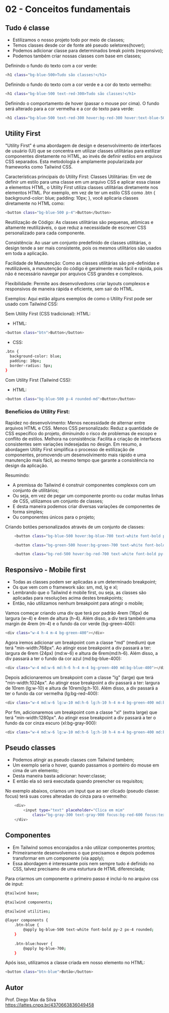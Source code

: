 # 02 - Conceitos fundamentais

## Tudo é classe

* Estilizamos o nosso projeto todo por meio de classes;
* Temos classes desde cor de fonte até pseudo seletores(hover);
* Podemos adicionar classe para determinados break points (responsivo);
* Podemos também criar nossas classes com base em classes;

Definindo o fundo do texto com a cor verde:
```bash
<h1 class="bg-blue-500>Tudo são classes!</h1>
```

Definindo o fundo do texto com a cor verde e a cor do texto vermelho:
```bash
<h1 class="bg-blue-500 text-red-300>Tudo são classes!</h1>
```

Definindo o comportamento de hover (passar o mouse por cima). O fundo será alterado para a cor vermelha e a cor do texto para verde:
```bash
<h1 class="bg-blue-500 text-red-300 hover:bg-red-300 hover:text-blue-500">Tudo são classes!</h1>
```

## Utility First

"Utility First" é uma abordagem de design e desenvolvimento de interfaces de usuário (UI) que se concentra em utilizar classes utilitárias para estilizar componentes diretamente no HTML, ao invés de definir estilos em arquivos CSS separados. Esta metodologia é amplamente popularizada por frameworks como Tailwind CSS.

Características principais do Utility First:
Classes Utilitárias: Em vez de definir um estilo para uma classe em um arquivo CSS e aplicar essa classe a elementos HTML, o Utility First utiliza classes utilitárias diretamente nos elementos HTML. Por exemplo, em vez de ter um estilo CSS como .btn { background-color: blue; padding: 10px; }, você aplicaria classes diretamente no HTML como:
```bash
<button class="bg-blue-500 p-4">Button</button>
```

Reutilização de Código: As classes utilitárias são pequenas, atômicas e altamente reutilizáveis, o que reduz a necessidade de escrever CSS personalizado para cada componente.

Consistência: Ao usar um conjunto predefinido de classes utilitárias, o design tende a ser mais consistente, pois os mesmos utilitários são usados em toda a aplicação.

Facilidade de Manutenção: Como as classes utilitárias são pré-definidas e reutilizáveis, a manutenção do código é geralmente mais fácil e rápida, pois não é necessário navegar por arquivos CSS grandes e complexos.

Flexibilidade: Permite aos desenvolvedores criar layouts complexos e responsivos de maneira rápida e eficiente, sem sair do HTML.

Exemplos:
Aqui estão alguns exemplos de como o Utility First pode ser usado com Tailwind CSS:

Sem Utility First (CSS tradicional):
HTML:

* HTML:
```bash
<button class="btn">Button</button>
```

* CSS:

```bash
.btn {
  background-color: blue;
  padding: 10px;
  border-radius: 5px;
}
```

Com Utility First (Tailwind CSS):

* HTML:
```bash
<button class="bg-blue-500 p-4 rounded-md">Button</button>
```

### Benefícios do Utility First:
Rapidez no desenvolvimento: Menos necessidade de alternar entre arquivos HTML e CSS.
Menos CSS personalizado: Reduz a quantidade de CSS específico do projeto, diminuindo o risco de problemas de escopo e conflito de estilos.
Melhora na consistência: Facilita a criação de interfaces consistentes sem variações indesejadas no design.
Em resumo, a abordagem Utility First simplifica o processo de estilização de componentes, promovendo um desenvolvimento mais rápido e uma manutenção mais fácil, ao mesmo tempo que garante a consistência no design da aplicação.

Resumindo:

* A premissa do Tailwind é construir componentes complexos com um conjunto de utilitários;
* Ou seja, em vez de pegar um componente pronto ou codar muitas linhas de CSS, utilizamos um conjunto de classes;
* E desta maneira podemos criar diversas variações de componentes de forma simples;
* Ou componentes únicos para o projeto;

Criando botões personalizados através de um conjunto de classes:

```bash
    <button class="bg-blue-500 hover:bg-blue-700 text-white font-bold py-2 px-4 rounded">Botão</button>

    <button class="bg-green-500 hover:bg-green-700 text-white font-bold py-2 px-4 rounded">Botão</button>

    <button class="bg-red-500 hover:bg-red-700 text-white font-bold py-2 px-4 rounded">Botão</button>
```

## Responsivo - Mobile first

* Todas as classes podem ser aplicadas a um determinado breakpoint;
* Os que vem com o framework são: sm, md, lg e xl;
* Lembrando que o Tailwind é mobile first, ou seja, as classes são aplicadas para resoluções acima destes breakpoints;
* Então, não utilizamos nenhum breakpoint para atingir o mobile;

Vamos começar criando uma div que terá por padrão 4rem (16px) de largura (w-4) e 4rem de altura (h-4). Além disso, a div terá também uma margin de 4rem (m-4) e o fundo da cor verde (bg-green-400):

```bash
<div class="w-4 h-4 m-4 bg-green-400"></div>
```

Agora iremos adicionar um breakpoint com a classe "md" (medium) que terá "min-width:768px". Ao atingir esse breakpoint a div passará a ter: largura de 6rem (24px) (md:w-6) e altura de 6rem(md:h-6). Além disso, a div passará a ter o fundo da cor azul (md:bg-blue-400):

```bash
<div class="w-4 md:w-6 md:h-6 h-4 m-4 bg-green-400 md:bg-blue-400"></div>
```

Depois adicionaremos um breakpoint com a classe "lg" (large) que terá "min-width:1024px". Ao atingir esse breakpoint a div passará a ter: largura de 10rem (lg:w-10) e altura de 10rem(lg:h-10). Além disso, a div passará a ter o fundo da cor vermelha (lg:bg-red-400):

```bash
<div class="w-4 md:w-6 lg:w-10 md:h-6 lg:h-10 h-4 m-4 bg-green-400 md:bg-blue-400 lg:bg-red-400></div>
```

Por fim, adicionaremos um breakpoint com a classe "xl" (extra large) que terá "min-width:1280px". Ao atingir esse breakpoint a div passará a ter o fundo da cor cinza escuro (xl:bg-gray-900):

```bash
<div class="w-4 md:w-6 lg:w-10 md:h-6 lg:h-10 h-4 m-4 bg-green-400 md:bg-blue-400 lg:bg-red-400 xl:bg-gray-900"></div>
```

## Pseudo classes
* Podemos atingir as pseudo classes com Tailwind também;
* Um exemplo seria o hover, quando passamos o ponteiro do mouse em cima de um elemento;
* Desta maneira basta adicionar: hover:classe;
* E então ela só será executada quando preencher os requisitos;

No exemplo abaixos, criamos um input que ao ser clicado (pseudo classe: focus) terá suas cores alteradas do cinza para o vermelho:

```bash
    <div>
        <input type="text" placeholder="Clica em mim"
            class="bg-gray-300 text-gray-900 focus:bg-red-600 focus:text-red-400">
    </div>
```

## Componentes

* Em Tailwind somos encorajados a não utilizar componentes prontos;
* Primeiramente desenvolvemos o que precisamos e depois podemos transformar em um componente (via apply);
* Essa abordagem é interessante pois nem sempre tudo é definido no CSS, talvez precisamo de uma esturtura de HTML diferenciada;

Para criarmos um componente o primeiro passo é inclui-lo no arquivo css de input:

```bash
@tailwind base;

@tailwind components;

@tailwind utilities;

@layer components {
    .btn-blue {
        @apply bg-blue-500 text-white font-bold py-2 px-4 rounded;
    }
    
    .btn-blue:hover {
        @apply bg-blue-700;
    }
```

Após isso, utilizamos a classe criada em nosso elemento no HTML:

```bash
<button class="btn-blue">Botão</button>
```

## Autor

Prof. Diego Max da Silva<br>
https://lattes.cnpq.br/4370663836049458